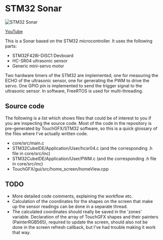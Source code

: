 # STM32 Sonar
![STM32 Sonar](https://i.imgur.com/Tw5jVzE.png)

[YouTube](https://www.youtube.com/watch?v=_OT8yEqTaM0)

This is a Sonar based on the STM32 microcontroller. It uses the following parts:
* STM32F428I-DISC1 Devboard
* HC-SR04 ultrasonic sensor
* Generic mini-servo motor

Two hardware timers of the STM32 are implemented, one for measuring the ECHO of the ultrasonic sensor, one for generating the PWM to drive the servo. One GPIO pin is implemented to send the trigger signal to the ultrasonic sensor.
In software, FreeRTOS is used for multi-threading.

## Source code

The following is a list which shows files that could be of interest to you if you are inspecting the source code. Most of the code in the repository is pre-generated by TouchGFX/STM32 software, so this is a quick glossary of the files where I've actually written code.
* core/src/main.c
* STM32CubeIDE/Application/User/hcsr04.c (and the corresponding .h file in core/src/inc)
* STM32CubeIDE/Application/User/PWM.c (and the corresponding .h file in core/src/inc)
* TouchGFX/gui/src/home_screen/homeView.cpp

## TODO

* More detailed code comments, explaining the workflow etc.
* Calculation of the coordinates for the shapes on the screen that make up the sensor readings can be done in a separate thread. 
* The calculated coordinates should really be saved in the 'zones' variable. Declaration of the array of TouchGFX shapes and their painters (PainterRGB565), required to update the screen, should also not be done in the screen refresh callback, but I've had trouble making it work that way.
